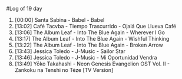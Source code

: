 #Log of 19 day

1. [00:00] Santa Sabina - Babel - Babel
1. [13:02] Café Tacvba - Tiempo Trascurrido - Ojalá Que Llueva Café
1. [13:06] The Album Leaf - Into The Blue Again - Wherever I Go
1. [13:17] The Album Leaf - Into The Blue Again - Wishful Thinking
1. [13:22] The Album Leaf - Into The Blue Again - Broken Arrow
1. [13:43] Jessica Toledo - J-Music - Sailor Star
1. [13:46] Jessica Toledo - J-Music - Mi Oportunidad Vendra
1. [13:49] Yōko Takahashi - Neon Genesis Evangelion OST Vol. II - Zankoku na Tenshi no Tēze [TV Version]
